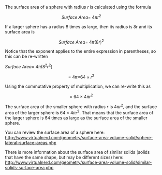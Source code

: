 The surface area of a sphere with radius *r* is
calculated using the formula

$$Surface\ Area = \ 4\pi r^{2}$$

If a larger sphere has a radius 8 times as large, then its radius is 8r
and its surface area is

$$Surface\ Area = \ 4\pi{(8r)}^{2}$$

Notice that the exponent applies to the entire expression in
parentheses, so this can be re-written

$Surface\ Area = \ 4\pi({8^{2}r}^{2}$)

$$= \ 4\pi{\times 64 \times r}^{2}$$

Using the commutative property of multiplication, we can re-write this
as

$$= \ 64 \times 4\pi r^{2}$$

The surface area of the smaller sphere with radius *r* is $4\pi r^{2}$,
and the surface area of the larger sphere is $64 \times 4\pi r^{2}$.
That means that the surface area of the larger sphere is 64 times as
large as the surface area of the smaller sphere.

You can review the surface area of a sphere here:
<http://www.virtualnerd.com/geometry/surface-area-volume-solid/sphere-lateral-surface-areas.php>

There is more information about the surface area of similar solids
(solids that have the same shape, but may be different sizes) here:
<http://www.virtualnerd.com/geometry/surface-area-volume-solid/similar-solids-surface-area.php>
